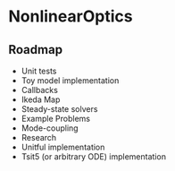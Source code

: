 # NonlinearOptics

## Roadmap
 * Unit tests
 * Toy model implementation
 * Callbacks
 * Ikeda Map
 * Steady-state solvers
 * Example Problems
 * Mode-coupling
 * Research
 * Unitful implementation
 * Tsit5 (or arbitrary ODE) implementation

